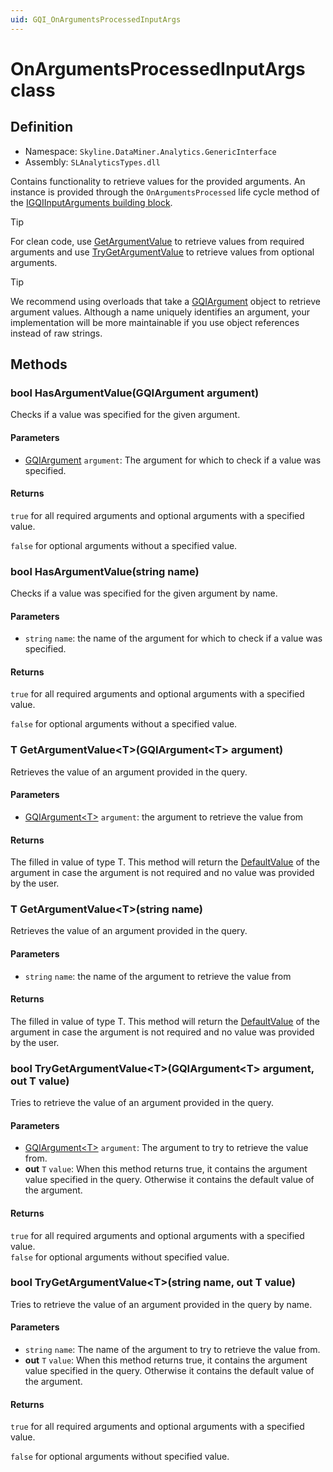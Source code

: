 ```yaml
---
uid: GQI_OnArgumentsProcessedInputArgs
---
```


# OnArgumentsProcessedInputArgs class

## Definition

- Namespace: `Skyline.DataMiner.Analytics.GenericInterface`
- Assembly: `SLAnalyticsTypes.dll`

Contains functionality to retrieve values for the provided arguments. An instance is provided through the `OnArgumentsProcessed` life cycle method of the [IGQIInputArguments building block](xref:GQI_IGQIInputArguments).

> [!TIP]
> For clean code, use [GetArgumentValue](#t-getargumentvaluetgqiargumentt-argument) to retrieve values from required arguments and use [TryGetArgumentValue](#bool-trygetargumentvaluetgqiargumentt-argument-out-t-value) to retrieve values from optional arguments.

> [!TIP]
> We recommend using overloads that take a [GQIArgument](xref:GQI_GQIArgument) object to retrieve argument values. Although a name uniquely identifies an argument, your implementation will be more maintainable if you use object references instead of raw strings.

## Methods

### bool HasArgumentValue(GQIArgument argument)

Checks if a value was specified for the given argument.

#### Parameters

- [GQIArgument](xref:GQI_GQIArgument) `argument`: The argument for which to check if a value was specified.

#### Returns

`true` for all required arguments and optional arguments with a specified value.

`false` for optional arguments without a specified value.

### bool HasArgumentValue(string name)

Checks if a value was specified for the given argument by name.

#### Parameters

- `string` `name`: the name of the argument for which to check if a value was specified.

#### Returns

`true` for all required arguments and optional arguments with a specified value.

`false` for optional arguments without a specified value.

### T GetArgumentValue\<T\>(GQIArgument\<T\> argument)

Retrieves the value of an argument provided in the query.

#### Parameters

- [GQIArgument\<T\>](xref:GQI_GQIArgument) `argument`: the argument to retrieve the value from

#### Returns

The filled in value of type T. This method will return the [DefaultValue](xref:GQI_GQIArgument) of the argument in case the argument is not required and no value was provided by the user.

### T GetArgumentValue\<T\>(string name)

Retrieves the value of an argument provided in the query.

#### Parameters

- `string` `name`: the name of the argument to retrieve the value from

#### Returns

The filled in value of type T. This method will return the [DefaultValue](xref:GQI_GQIArgument) of the argument in case the argument is not required and no value was provided by the user.

### bool TryGetArgumentValue\<T\>(GQIArgument\<T\> argument, out T value)

Tries to retrieve the value of an argument provided in the query.

#### Parameters

- [GQIArgument\<T\>](xref:GQI_GQIArgument) `argument`: The argument to try to retrieve the value from.
- **out** `T` `value`: When this method returns true, it contains the argument value specified in the query. Otherwise it contains the default value of the argument.

#### Returns

`true` for all required arguments and optional arguments with a specified value.  
`false` for optional arguments without specified value.

### bool TryGetArgumentValue\<T\>(string name, out T value)

Tries to retrieve the value of an argument provided in the query by name.

#### Parameters

- `string` `name`: The name of the argument to try to retrieve the value from.
- **out** `T` `value`: When this method returns true, it contains the argument value specified in the query. Otherwise it contains the default value of the argument.

#### Returns

`true` for all required arguments and optional arguments with a specified value.

`false` for optional arguments without specified value.
